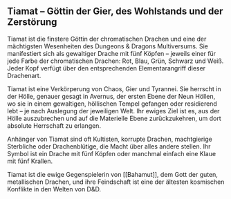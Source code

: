 ## Tiamat – Göttin der Gier, des Wohlstands und der Zerstörung

Tiamat ist die finstere Göttin der chromatischen Drachen und eine der mächtigsten Wesenheiten des Dungeons & Dragons Multiversums. Sie manifestiert sich als gewaltiger Drache mit fünf Köpfen – jeweils einer für jede Farbe der chromatischen Drachen: Rot, Blau, Grün, Schwarz und Weiß. Jeder Kopf verfügt über den entsprechenden Elementarangriff dieser Drachenart.

Tiamat ist eine Verkörperung von Chaos, Gier und Tyrannei. Sie herrscht in der Hölle, genauer gesagt in Avernus, der ersten Ebene der Neun Höllen, wo sie in einem gewaltigen, höllischen Tempel gefangen oder residierend lebt – je nach Auslegung der jeweiligen Welt. Ihr ewiges Ziel ist es, aus der Hölle auszubrechen und auf die Materielle Ebene zurückzukehren, um dort absolute Herrschaft zu erlangen.

Anhänger von Tiamat sind oft Kultisten, korrupte Drachen, machtgierige Sterbliche oder Drachenblütige, die Macht über alles andere stellen. Ihr Symbol ist ein Drache mit fünf Köpfen oder manchmal einfach eine Klaue mit fünf Krallen.

Tiamat ist die ewige Gegenspielerin von [[Bahamut]], dem Gott der guten, metallischen Drachen, und ihre Feindschaft ist eine der ältesten kosmischen Konflikte in den Welten von D&D.